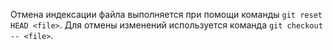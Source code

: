Отмена индексации файла выполняется при помощи команды `git reset HEAD <file>`.
Для отмены изменений используется команда `git checkout -- <file>`.
